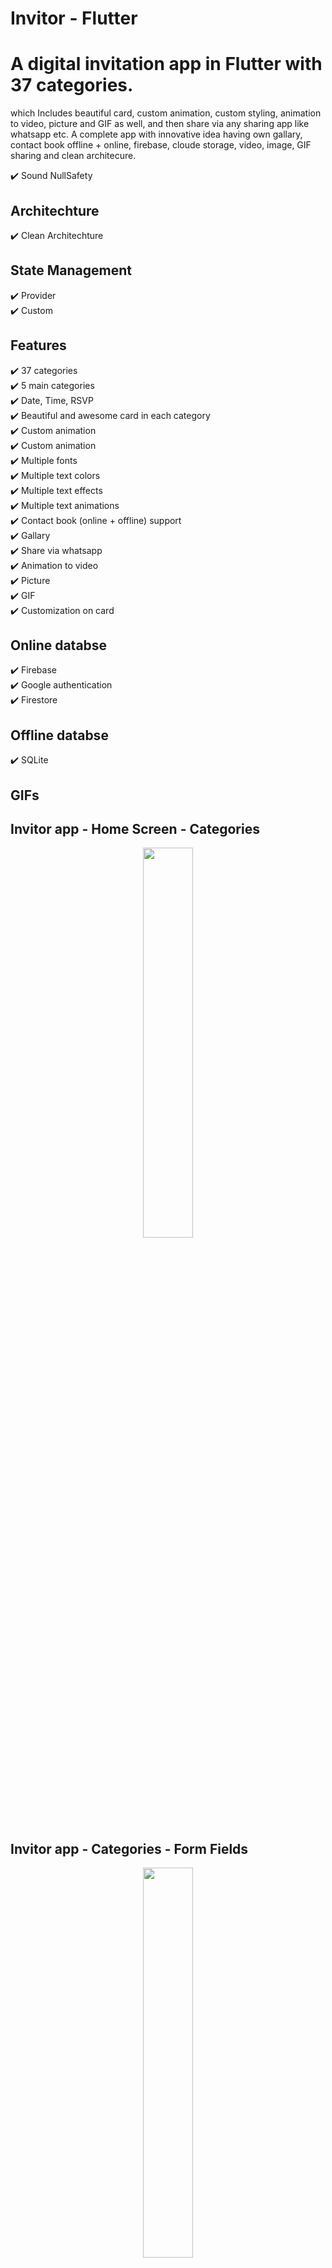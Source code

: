 # Invitor - Flutter
# A digital invitation app in Flutter with 37 categories.

which Includes beautiful card, custom animation, custom styling, animation to video, picture and GIF as well, and then share via any sharing app like whatsapp etc. A complete app with innovative idea having own gallary, contact book offline + online, firebase, cloude storage, video, image, GIF sharing and clean architecure.

✔️ Sound NullSafety

## Architechture
✔️ Clean Architechture <br />

## State Management
✔️ Provider <br />
✔️ Custom <br />

## Features
✔️ 37 categories <br />
✔️ 5 main categories <br />
✔️ Date, Time, RSVP <br />
✔️ Beautiful and awesome card in each category <br />
✔️ Custom animation <br />
✔️ Custom animation <br />
✔️ Multiple fonts <br />
✔️ Multiple text colors <br />
✔️ Multiple text effects <br />
✔️ Multiple text animations <br />
✔️ Contact book (online + offline) support <br />
✔️ Gallary <br />
✔️ Share via whatsapp <br />
✔️ Animation to video <br />
✔️ Picture <br />
✔️ GIF <br />
✔️ Customization on card <br />

## Online databse
✔️ Firebase <br/>
✔️ Google authentication <br/>
✔️ Firestore <br/>

## Offline databse
✔️ SQLite <br/>


## GIFs

## Invitor app - Home Screen - Categories

<p align="center">
  <img 
    width=40%
    height=40%
    src="https://user-images.githubusercontent.com/101565812/207779781-2508e192-c0dc-4af6-ad67-f87233e70a9c.gif">
</p>

## Invitor app - Categories - Form Fields

<p align="center">
  <img 
    width=40%
    height=40%
    src="https://user-images.githubusercontent.com/101565812/207791326-b5f8a223-157a-42b4-94b9-225db112a260.gif">
</p>

## Invitor app - Data Entering

<p align="center">
  <img 
    width=40%
    height=40%
    src="https://user-images.githubusercontent.com/101565812/207832079-b7d7c5da-8604-4a2c-8436-da10e25c47ed.gif">
</p>

## Invitor app - 

<p align="center">
  <img 
    width=40%
    height=40%
    src="https://user-images.githubusercontent.com/101565812/207832100-2649d763-60f2-43e2-9f68-71148e30a6c7.gif">
</p>

## Invitor app - 

<p align="center">
  <img 
    width=40%
    height=40%
    src="">
</p>
